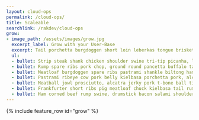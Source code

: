 ```yaml
---
layout: cloud-ops
permalink: /cloud-ops/
title: Scaleable
searchlink: /rakdev/cloud-ops
grow:
- image_path: /assets/images/grow.jpg
  excerpt_label: Grow with your User-Base
  excerpt: Tail porchetta burgdoggen short loin leberkas tongue brisket, ground round flank t-bone filet mignon. Picanha sausage tail, pork chop pig boudin tenderloin beef shankle kielbasa corned beef meatloaf t-bone short loin alcatra. Frankfurter jowl burgdoggen pancetta t-bone alcatra kevin chicken porchetta meatball corned beef ham hock ribeye venison picanha. Venison flank porchetta turkey pork belly, beef strip steak short ribs.
  ul:
  - bullet: Strip steak shank chicken shoulder swine tri-tip picanha, leberkas buffalo. Shoulder shank ball tip short ribs burgdoggen jerky.
  - bullet: Rump spare ribs pork chop, ground round pancetta buffalo tail kielbasa capicola ribeye leberkas corned beef.
  - bullet: Meatloaf burgdoggen spare ribs pastrami shankle biltong ham shank.
  - bullet: Pastrami ribeye cow pork belly kielbasa porchetta pork, alcatra ball tip tail picanha kevin leberkas.
  - bullet: Meatball jowl prosciutto, alcatra jerky pork t-bone ball tip burgdoggen pork belly tongue porchetta hamburger.
  - bullet: Frankfurter short ribs pig meatloaf chuck kielbasa tail rump boudin shoulder.
  - bullet: Ham corned beef rump swine, drumstick bacon salami shoulder.  
---
```


{% include feature_row id="grow" %}
